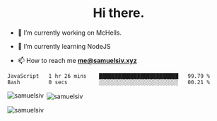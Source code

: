 <h1 align="center">Hi there.</h1>

- 🔭 I’m currently working on McHells.

- 🌱 I’m currently learning NodeJS

- 📫 How to reach me **me@samuelsiv.xyz**


<!--START_SECTION:waka-->

```text
JavaScript   1 hr 26 mins    █████████████████████████   99.79 %
Bash         0 secs          ░░░░░░░░░░░░░░░░░░░░░░░░░   00.21 %
```

<!--END_SECTION:waka-->

<p><img align="left" src="https://github-readme-stats.vercel.app/api/top-langs?username=samuelsiv&show_icons=true&locale=en&layout=compact&theme=radical" alt="samuelsiv" /></p>

<p>&nbsp;<img align="center" src="https://github-readme-stats.vercel.app/api?username=samuelsiv&show_icons=true&locale=en&theme=radical" alt="samuelsiv" /></p>
<p align="left"> <img src="https://komarev.com/ghpvc/?username=samuelsiv&label=Profile%20views&color=0e75b6&style=flat" alt="samuelsiv" /> </p>

